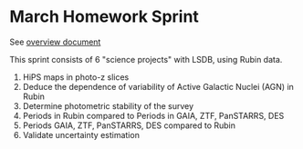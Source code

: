 # March Homework Sprint

See [overview document](https://docs.google.com/document/d/1yb43z7vrG5-FIL6lNZjVkIx41jKSCl698d51RQhXRqg/edit?tab=t.0#heading=h.qgqpxjlex34d)

This sprint consists of 6 "science projects" with LSDB, using Rubin data.

1. HiPS maps in photo-z slices
2. Deduce the dependence of variability of Active Galactic Nuclei (AGN) in Rubin
3. Determine photometric stability of the survey
4. Periods in Rubin compared to Periods in GAIA, ZTF, PanSTARRS, DES
5. Periods GAIA, ZTF, PanSTARRS, DES compared to Rubin
6. Validate uncertainty estimation